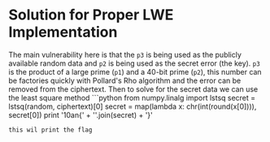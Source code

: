 # Solution for Proper LWE Implementation
The main vulnerability here is that the ```p3``` is being used as the publicly available random data and ```p2``` is being used as the secret error (the key). ```p3``` is the product of a large prime (```p1```) and a 40-bit prime (```p2```), this number can be factories quickly with Pollard's Rho algorithm and the error can be removed from the ciphertext. Then to solve for the secret data we can use the least square method ```python
from numpy.linalg import lstsq
secret = lstsq(random, ciphertext)[0]
secret = map(lambda x: chr(int(round(x[0]))), secret[0])
print '10an{' + ''.join(secret) + '}'
```
this wil print the flag
